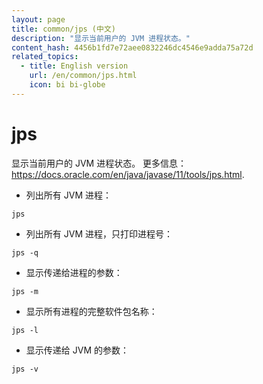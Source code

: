 ```yaml
---
layout: page
title: common/jps (中文)
description: "显示当前用户的 JVM 进程状态。"
content_hash: 4456b1fd7e72aee0832246dc4546e9adda75a72d
related_topics:
  - title: English version
    url: /en/common/jps.html
    icon: bi bi-globe
---
```

# jps

显示当前用户的 JVM 进程状态。
更多信息：<https://docs.oracle.com/en/java/javase/11/tools/jps.html>.

- 列出所有 JVM 进程：

`jps`

- 列出所有 JVM 进程，只打印进程号：

`jps -q`

- 显示传递给进程的参数：

`jps -m`

- 显示所有进程的完整软件包名称：

`jps -l`

- 显示传递给 JVM 的参数：

`jps -v`
